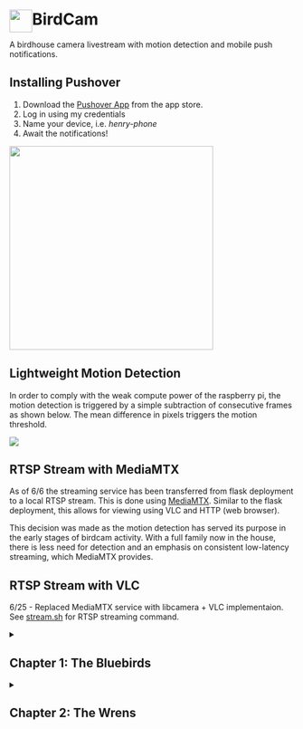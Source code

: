 # BirdCam <img style='float: left;' src='https://doc-0g-bg-docs.googleusercontent.com/docs/securesc/ha0ro937gcuc7l7deffksulhg5h7mbp1/1bk9tkp7ch3d0l3eul6gshr5rjvonjq7/1691701950000/14624311459661267869/*/1dFgM8Zmv-eSkuOC-TxIaG9cv4w5vL2-v?e=view&uuid=f82027cb-1e4d-4e8a-a579-d9c6fde8db81' width='40'>
A birdhouse camera livestream with motion detection and mobile push notifications.

## Installing Pushover

1. Download the [Pushover App](https://apps.apple.com/us/app/pushover-notifications/id506088175?ls=1) from the app store.
2. Log in using my credentials
3.  Name your device, i.e. *henry-phone*
4. Await the notifications!

<img src='https://doc-0g-bg-docs.googleusercontent.com/docs/securesc/ha0ro937gcuc7l7deffksulhg5h7mbp1/ort7plvb55tko0jprd692jfpekjcjkct/1691701950000/14624311459661267869/*/1KowDFC9tDI3PRVaZDQq4xBQpdLfR7E1P?e=view&uuid=f1a8eb2d-e73b-47bb-995a-84442f72d095' width='360'>

## Lightweight Motion Detection

In order to comply with the weak compute power of the raspberry pi, the motion detection is triggered by a simple subtraction of consecutive frames as shown below. The mean difference in pixels triggers the motion threshold.

<img src='https://doc-0c-bg-docs.googleusercontent.com/docs/securesc/ha0ro937gcuc7l7deffksulhg5h7mbp1/a4h6lq9e7t75g4lt1tg62fu32c84vjnj/1691701950000/14624311459661267869/*/1Rm8x0Dx-g5Gqfwjv6Ee214PozlqjITzI?e=view&uuid=6253c515-b409-4cd5-8064-d20ec1482835'>

## RTSP Stream with MediaMTX
As of 6/6 the streaming service has been transferred from flask deployment to a local RTSP stream. This is done using [MediaMTX](https://github.com/bluenviron/mediamtx). Similar to the flask deployment, this allows for viewing using VLC and HTTP (web browser).

This decision was made as the motion detection has served its purpose in the early stages of birdcam activity. With a full family now in the house, there is less need for detection and an emphasis on consistent low-latency streaming, which MediaMTX provides.

## RTSP Stream with VLC

6/25 - Replaced MediaMTX service with libcamera + VLC implementaion. See [stream.sh](https://github.com/henrynoyes/birdcam/blob/master/stream.sh) for RTSP streaming command.

<details>

<summary><h2>Chapter 1: The Bluebirds</h2></summary>

## Update 5/24

The birdcam has its first visitor. Caught perfectly by the motion detection :D

<img src='https://doc-08-bg-docs.googleusercontent.com/docs/securesc/ha0ro937gcuc7l7deffksulhg5h7mbp1/99kqiir9r1e8egbu6obb31qmstbvl3ku/1691701875000/14624311459661267869/*/1JxdaX_b2agvrhhAthUUC30HbFqnLgkEC?e=view&uuid=2a2577ec-7491-45af-95d6-5636b319a8e1' width='480'>

## Update 5/27

Sneak peek of nest construction

<img src='https://doc-04-bg-docs.googleusercontent.com/docs/securesc/ha0ro937gcuc7l7deffksulhg5h7mbp1/1ml5cs75b5n4fsqtqv9vumohqcl0gp6h/1691701875000/14624311459661267869/*/1c3bgAON2u6wkMhPySyEvu4j8OZperG_k?e=view&uuid=6113209f-911c-4147-b347-ef28403c252c' width='480'>

## Update 6/6

Eggcellent news, we are housing a [bluebird](https://en.wikipedia.org/wiki/Eastern_bluebird) family

<img src='https://doc-04-bg-docs.googleusercontent.com/docs/securesc/ha0ro937gcuc7l7deffksulhg5h7mbp1/uip1gukt3pscj0fibf1f6u9cev4boqn3/1691701875000/14624311459661267869/*/1NFYno0DHKJ6hqZvM1gG3PCixGheck87t?e=view&uuid=230c23d3-fbb3-4e33-b32c-88f323ade80c' width='480'>

## Update 6/18

The babies have escaped their eggs

<img src='https://doc-00-bg-docs.googleusercontent.com/docs/securesc/ha0ro937gcuc7l7deffksulhg5h7mbp1/sfgre2r8ib9qc14fpf6r6kvrespsqs6v/1691701800000/14624311459661267869/*/1qSHHHS8W3Xfd6uUDFyGrbL4U7G0LACnp?e=view&uuid=c69235a8-9465-488d-87f1-0cf6917e2210' width='480'>

## Update 6/20

More baby action + mini afros

<img src='https://doc-0g-bg-docs.googleusercontent.com/docs/securesc/ha0ro937gcuc7l7deffksulhg5h7mbp1/48jhp2ggalgvcsnqjhpjdlekno9ro0s7/1691701800000/14624311459661267869/*/1oYa6HIhPoNQfa6uQmBUgdL28V9fWwivj?e=view&uuid=6a8a66c9-0348-4703-a0ff-716c11357d55' width='480'>

## Update 6/25

They are growing up fast and attempting to open their eyes

<img src='https://doc-08-bg-docs.googleusercontent.com/docs/securesc/ha0ro937gcuc7l7deffksulhg5h7mbp1/p4sp0oqu8d2f3ffmirctu501g19of6se/1691701800000/14624311459661267869/*/1IFQ6CcBKyjykmnkZCVVUbxHda5cuElMw?e=view&uuid=89403fd0-8984-455b-8d57-7f43f0933c9e' width='480'>

## Update 7/1

Full family of feathers

<img src='https://doc-14-bg-docs.googleusercontent.com/docs/securesc/ha0ro937gcuc7l7deffksulhg5h7mbp1/ihts3i2tpm6plrctpko5jud20oljg3ta/1691701800000/14624311459661267869/*/1erwKCLP9Vq_UHgjTe14k_EGrxgfg063T?e=view&uuid=1138a1f0-c54f-4e74-9458-54b6b7c76e48' width='480'>

## Update 7/5 

4 of the babies have officially left the nest! Only a single runt remains with mama...

<img src='https://doc-04-bg-docs.googleusercontent.com/docs/securesc/ha0ro937gcuc7l7deffksulhg5h7mbp1/rue9jacpto21cv3j14f6nhta8ch0627n/1691701800000/14624311459661267869/*/1qqz9y7Km2aQdGe2dUMtYUFx6DbfmL-C6?e=view&uuid=b58a2f70-c849-400e-84b2-2ccdaa21a89d' width='480'> 

## Update 7/6

Success!! All the fledglings are flying out in the backyard

<img src='https://doc-08-bg-docs.googleusercontent.com/docs/securesc/ha0ro937gcuc7l7deffksulhg5h7mbp1/rduj7kjtrhje48mh98570579m5108fnr/1691701350000/14624311459661267869/*/1os5mlrKsCxRTDXHyY9ZOBj1z8TAYSEdN?e=view&uuid=ede2d73f-55ae-485f-8b47-f2ce3cc9986f' width='480'> 

Until the next family arrives...

</details>

<details>

<summary><h2>Chapter 2: The Wrens</h2></summary>

## Update 7/19

The bluebird nest was cleared out and a female [carolina wren](https://en.wikipedia.org/wiki/Carolina_wren) is our newest inhabitant. The four eggs were laid a few days ago and will take another week or so to hatch.

<img src='https://doc-04-bg-docs.googleusercontent.com/docs/securesc/ha0ro937gcuc7l7deffksulhg5h7mbp1/9l0fumegr1cr2crg4in1tivedrop1akr/1691701350000/14624311459661267869/*/1FIE17XONfbawdHj5aQknFgtRs7dV2zmE?uuid=6f335d3e-5a38-44f2-bd24-5ee94239f5b8' width='480'>

## Update 8/10

Some shots of the three baby wrens. Unfortunately one of the eggs did not hatch. The trio is fledging quickly!

<img src='https://doc-0c-bg-docs.googleusercontent.com/docs/securesc/ha0ro937gcuc7l7deffksulhg5h7mbp1/4hofees9bnt3mbn3jlk9f1asm8s69qib/1691701275000/14624311459661267869/*/1JWcTD1cm2bn5fweh-ir46sJz_dhYH022?e=view&uuid=e04d4848-6e5a-4ed4-adca-c3141c0cc165' width='480'>


</details>

